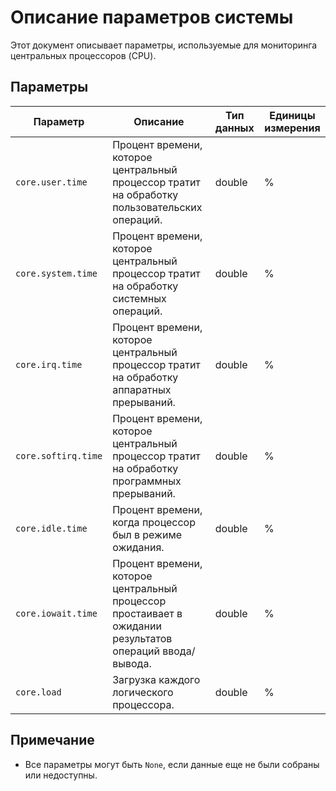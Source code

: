 # Описание параметров системы

Этот документ описывает параметры, используемые для мониторинга центральных процессоров (CPU).

## Параметры

| Параметр            | Описание                                                                                                 | Тип данных | Единицы измерения |
|---------------------|----------------------------------------------------------------------------------------------------------|------------|-------------------|
| `core.user.time`    | Процент времени, которое центральный процессор тратит на обработку пользовательских операций.            | double      | %                 |
| `core.system.time`  | Процент времени, которое центральный процессор тратит на обработку системных операций.                   | double      | %                 |
| `core.irq.time`     | Процент времени, которое центральный процессор тратит на обработку аппаратных прерываний.                | double      | %                 |
| `core.softirq.time` | Процент времени, которое центральный процессор тратит на обработку программных прерываний.               | double      | %                 |
| `core.idle.time`    | Процент времени, когда процессор был в режиме ожидания.                                                  | double      | %                 |
| `core.iowait.time`  | Процент времени, которое центральный процессор простаивает в ожидании результатов операций ввода/вывода. | double      | %                 |
| `core.load`         | Загрузка каждого логического процессора.                                                                 | double      | %                 |

## Примечание

- Все параметры могут быть `None`, если данные еще не были собраны или недоступны.